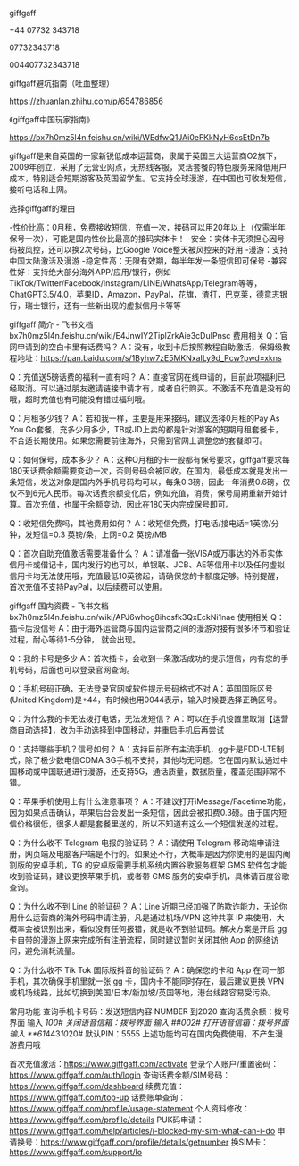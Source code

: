 giffgaff

+44 07732 343718

07732343718

004407732343718


giffgaff避坑指南（吐血整理）

https://zhuanlan.zhihu.com/p/654786856

《giffgaff中国玩家指南》

https://bx7h0mz5l4n.feishu.cn/wiki/WEdfwQ1JAi0eFKkNyH6csEtDn7b

giffgaff是来自英国的一家新锐低成本运营商，隶属于英国三大运营商O2旗下，2009年创立，采用了无营业网点，无热线客服，灵活套餐的特色服务来降低用户成本，特别适合短期游客及英国留学生。它支持全球漫游，在中国也可收发短信，接听电话和上网。



选择giffgaff的理由

-性价比高：0月租，免费接收短信，充值一次，接码可以用20年以上（仅需半年保号一次），可能是国内性价比最高的接码实体卡！
-安全：实体卡无须担心因号码被风控，还可以换2次号码，比Google Voice整天被风控来的好用
-漫游：支持中国大陆激活及漫游
-稳定性高：无限有效期，每半年发一条短信即可保号
-兼容性好：支持绝大部分海外APP/应用/银行，例如TikTok/Twitter/Facebook/Instagram/LINE/WhatsApp/Telegram等等，ChatGPT3.5/4.0，苹果ID，Amazon，PayPal，花旗，渣打，巴克莱，德意志银行，瑞士银行，还有一些新出现的虚拟信用卡等等

giffgaff 简介 - 飞书文档
​bx7h0mz5l4n.feishu.cn/wiki/E4JnwIY2TiplZrkAie3cDuIPnsc
费用相关
Q：官网申请到的空白卡里有话费吗？
A：没有，收到卡后按照教程自助激活，保姆级教程地址：https://pan.baidu.com/s/1Byhw7zE5MKNxaILy9d_Pcw?pwd=xkns

Q：充值送5磅话费的福利一直有吗？
A：直接官网在线申请的，目前此项福利已经取消。可以通过朋友邀请链接申请才有，或者自行购买。不激活不充值是没有的哦，超时充值也有可能没有错过福利哦。

Q：月租多少钱？
A：若和我一样，主要是用来接码，建议选择0月租的Pay As You Go套餐，充多少用多少，TB或JD上卖的都是针对游客的短期月租套餐卡，不合适长期使用。如果您需要前往海外，只需到官网上调整您的套餐即可。

Q：如何保号，成本多少？
A：这种O月租的卡一般都有保号要求，giffgaff要求每180天话费余额需要变动一次，否则号码会被回收。在国内，最低成本就是发出一条短信，发送对象是国内外手机号码均可以，每条0.3磅，因此一年消费0.6磅，仅仅不到6元人民币。每次话费余额变化后，例如充值，消费，保号周期重新开始计算。首次充值，也属于余额变动，因此在180天内完成保号即可。

Q：收短信免费吗，其他费用如何？
A：收短信免费，打电话/接电话=1英镑/分钟，发短信=0.3 英镑/条，上网=0.2 英镑/MB

Q：首次自助充值激活需要准备什么？
A：请准备一张VISA或万事达的外币实体信用卡或借记卡，国内发行的也可以，单银联、JCB、AE等信用卡以及任何虚拟信用卡均无法使用哦，充值最低10英镑起，请确保您的卡额度足够。特别提醒，首次充值不支持PayPal，以后续费可以使用。

giffgaff 国内资费 - 飞书文档
​bx7h0mz5l4n.feishu.cn/wiki/APJ6whog8ihcsfk3QxEckNi1nae
使用相关
Q：插卡后没信号
A：由于海外运营商与国内运营商之间的漫游对接有很多环节和验证过程，耐心等待1-5分钟， 就会出现。

Q：我的卡号是多少
A：首次插卡，会收到一条激活成功的提示短信，内有您的手机号码，后面也可以登录官网查询。

Q：手机号码正确，无法登录官网或软件提示号码格式不对
A：英国国际区号(United Kingdom)是+44，有时候也用0044表示，输入时候要选择正确区号。

Q：为什么我的卡无法拨打电话，无法发短信？
A：可以在手机设置里取消【运营商自动选择】，改为手动选择到中国移动，并重启手机后再尝试

Q：支持哪些手机？信号如何？
A：支持目前所有主流手机，gg卡是FDD-LTE制式，除了极少数电信CDMA 3G手机不支持，其他均无问题。它在国内默认通过中国移动或中国联通进行漫游，还支持5G，通话质量，数据质量，覆盖范围非常不错。

Q：苹果手机使用上有什么注意事项？
A：不建议打开iMessage/Facetime功能，因为如果点击确认，苹果后台会发出一条短信，因此会被扣费0.3磅。由于国内短信价格很低，很多人都是套餐里送的，所以不知道有这么一个短信发送的过程。

Q：为什么收不 Telegram 电报的验证码？
A：请使用 Telegram 移动端申请注册，网页端及电脑客户端是不行的。如果还不行，大概率是因为你使用的是国内阉割版的安卓手机，TG 的安卓版需要手机系统内置谷歌服务框架 GMS 软件包才能收到验证码，建议更换苹果手机，或者带 GMS 服务的安卓手机，具体请百度谷歌查询。

Q：为什么收不到 Line 的验证码？
A：Line 近期已经加强了防欺诈能力，无论你用什么运营商的海外号码申请注册，凡是通过机场/VPN 这种共享 IP 来使用，大概率会被识别出来，看似没有任何报错，就是收不到验证码。解决方案是开启 gg 卡自带的漫游上网来完成所有注册流程，同时建议暂时关闭其他 App 的网络访问，避免消耗流量。

Q：为什么收不 Tik Tok 国际版抖音的验证码？
A：确保您的卡和 App 在同一部手机，其次确保手机里就一张 gg 卡，国内卡不能同时存在，最后建议更换 VPN 或机场线路，比如切换到美国/日本/新加坡/英国等地，港台线路容易受污染。

常用功能
查询手机卡号码：发送短信内容 NUMBER 到2020
查询话费余额：拨号界面 输入 *100#
关闭语音信箱：拨号界面 输入 ##002#
打开语音信箱：拨号界面 输入 **61*443*10*20#
默认PIN：5555
上述功能均可在国内免费使用，不产生漫游费用哦

首次充值激活：https://www.giffgaff.com/activate
登录个人账户/重置密码：https://www.giffgaff.com/auth/login
查询话费余额/SIM号码：https://www.giffgaff.com/dashboard
续费充值：https://www.giffgaff.com/top-up
话费账单查询：https://www.giffgaff.com/profile/usage-statement
个人资料修改：https://www.giffgaff.com/profile/details
PUK码申请：https://www.giffgaff.com/help/articles/i-blocked-my-sim-what-can-i-do
申请换号：https://www.giffgaff.com/profile/details/getnumber
换SIM卡：https://www.giffgaff.com/support/lo